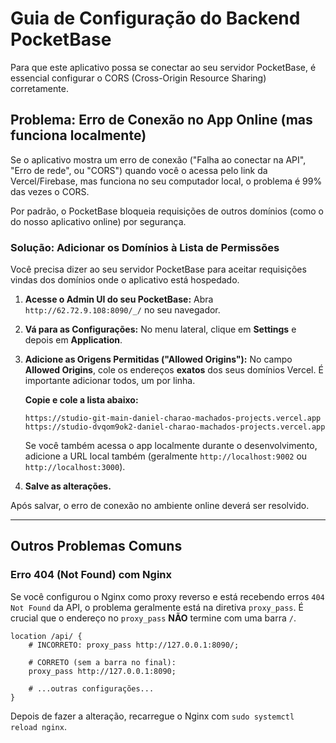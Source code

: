 # Guia de Configuração do Backend PocketBase

Para que este aplicativo possa se conectar ao seu servidor PocketBase, é essencial configurar o CORS (Cross-Origin Resource Sharing) corretamente.

## Problema: Erro de Conexão no App Online (mas funciona localmente)

Se o aplicativo mostra um erro de conexão ("Falha ao conectar na API", "Erro de rede", ou "CORS") quando você o acessa pelo link da Vercel/Firebase, mas funciona no seu computador local, o problema é 99% das vezes o CORS.

Por padrão, o PocketBase bloqueia requisições de outros domínios (como o do nosso aplicativo online) por segurança.

### Solução: Adicionar os Domínios à Lista de Permissões

Você precisa dizer ao seu servidor PocketBase para aceitar requisições vindas dos domínios onde o aplicativo está hospedado.

1.  **Acesse o Admin UI do seu PocketBase:**
    Abra `http://62.72.9.108:8090/_/` no seu navegador.

2.  **Vá para as Configurações:**
    No menu lateral, clique em **Settings** e depois em **Application**.

3.  **Adicione as Origens Permitidas ("Allowed Origins"):**
    No campo **Allowed Origins**, cole os endereços **exatos** dos seus domínios Vercel. É importante adicionar todos, um por linha.

    **Copie e cole a lista abaixo:**
    ```
    https://studio-git-main-daniel-charao-machados-projects.vercel.app
    https://studio-dvqom9ok2-daniel-charao-machados-projects.vercel.app
    ```
    
    Se você também acessa o app localmente durante o desenvolvimento, adicione a URL local também (geralmente `http://localhost:9002` ou `http://localhost:3000`).

4.  **Salve as alterações.**

Após salvar, o erro de conexão no ambiente online deverá ser resolvido.

---

## Outros Problemas Comuns

### Erro 404 (Not Found) com Nginx

Se você configurou o Nginx como proxy reverso e está recebendo erros `404 Not Found` da API, o problema geralmente está na diretiva `proxy_pass`. É crucial que o endereço no `proxy_pass` **NÃO** termine com uma barra `/`.

```nginx
location /api/ {
    # INCORRETO: proxy_pass http://127.0.0.1:8090/;
    
    # CORRETO (sem a barra no final):
    proxy_pass http://127.0.0.1:8090;

    # ...outras configurações...
}
```
Depois de fazer a alteração, recarregue o Nginx com `sudo systemctl reload nginx`.
